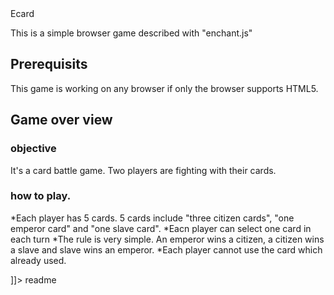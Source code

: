 <snippet>
  <content><![CDATA[

#  Ecard
This is a simple browser game described with "enchant.js"

## Prerequisits
This game is working on any browser if only the browser supports HTML5.

## Game over view
### objective
It's a card battle game. Two players are fighting with their cards.

### how to play.
*Each player has 5 cards. 5 cards include "three citizen cards", "one emperor card" and "one slave card".
*Eacn player can select one card in each turn
*The rule is very simple. An emperor wins a citizen, a citizen wins a slave and slave wins an emperor.
*Each player cannot use the card which already used.

]]></content>
  <tabTrigger>readme</tabTrigger>
</snippet>